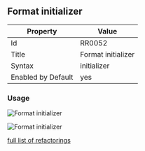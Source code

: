 ## Format initializer

Property | Value
--- | ---
Id|RR0052
Title|Format initializer
Syntax|initializer
Enabled by Default|yes

### Usage

![Format initializer](../../images/refactorings/FormatInitializerOnMultipleLines.png)

![Format initializer](../../images/refactorings/FormatInitializerOnSingleLine.png)

[full list of refactorings](Refactorings.md)